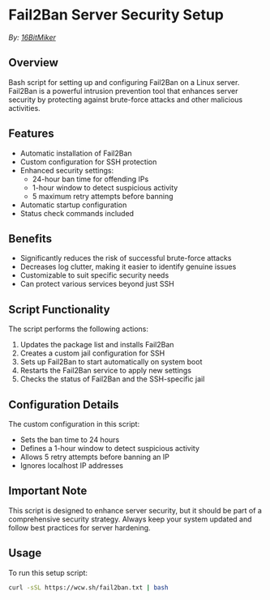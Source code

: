 # Fail2Ban Server Security Setup

*By: [16BitMiker](https://github.com/16BitMiker)* 

## Overview

Bash script for setting up and configuring Fail2Ban on a Linux server. Fail2Ban is a powerful intrusion prevention tool that enhances server security by protecting against brute-force attacks and other malicious activities.

## Features

- Automatic installation of Fail2Ban
- Custom configuration for SSH protection
- Enhanced security settings:
  - 24-hour ban time for offending IPs
  - 1-hour window to detect suspicious activity
  - 5 maximum retry attempts before banning
- Automatic startup configuration
- Status check commands included

## Benefits

- Significantly reduces the risk of successful brute-force attacks
- Decreases log clutter, making it easier to identify genuine issues
- Customizable to suit specific security needs
- Can protect various services beyond just SSH

## Script Functionality

The script performs the following actions:

1. Updates the package list and installs Fail2Ban
2. Creates a custom jail configuration for SSH
3. Sets up Fail2Ban to start automatically on system boot
4. Restarts the Fail2Ban service to apply new settings
5. Checks the status of Fail2Ban and the SSH-specific jail

## Configuration Details

The custom configuration in this script:

- Sets the ban time to 24 hours
- Defines a 1-hour window to detect suspicious activity
- Allows 5 retry attempts before banning an IP
- Ignores localhost IP addresses

## Important Note

This script is designed to enhance server security, but it should be part of a comprehensive security strategy. Always keep your system updated and follow best practices for server hardening.

## Usage

To run this setup script:

```bash
curl -sSL https://wcw.sh/fail2ban.txt | bash
```
